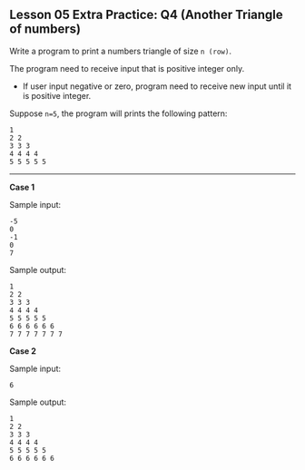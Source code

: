 ## Lesson 05 Extra Practice: Q4 (Another Triangle of numbers)

Write a program to print a numbers triangle of size `n (row)`.

The program need to receive input that is positive integer only.
* If user input negative or zero, program need to receive new input until it is positive integer.

Suppose `n=5`, the program will prints the following pattern:

```
1
2 2
3 3 3
4 4 4 4
5 5 5 5 5
```

<hr>

**Case 1**

Sample input:
```
-5
0
-1
0
7
```
Sample output:
```
1 
2 2 
3 3 3 
4 4 4 4 
5 5 5 5 5 
6 6 6 6 6 6 
7 7 7 7 7 7 7 
```

**Case 2**

Sample input:
```
6
```
Sample output:
```
1 
2 2 
3 3 3 
4 4 4 4 
5 5 5 5 5 
6 6 6 6 6 6 
```
